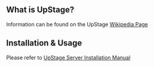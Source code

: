 ## What is UpStage?

Information can be found on the UpStage [Wikipedia Page](http://en.wikipedia.org/wiki/UpStage)


## Installation & Usage
Please refer to [UpStage Server Installation Manual](https://github.com/AUTUpStageTeam/UpStage/wiki/Server-Manual#installation)

